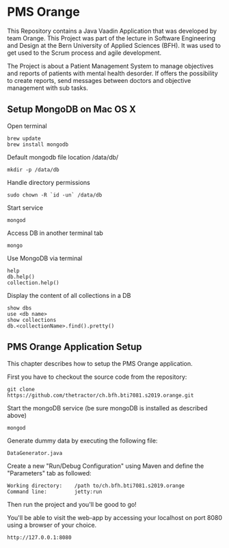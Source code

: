 # PMS Orange

This Repository contains a Java Vaadin Application that was developed by team Orange. This Project was part of the lecture in Software Engineering and Design at the Bern University of Applied Sciences (BFH). It was used to get used to the Scrum process and agile development.

The Project is about a Patient Management System to manage objectives and reports of patients with mental health desorder.
If offers the possibility to create reports, send messages between doctors and objective management with sub tasks.


Setup MongoDB on Mac OS X
-------------------------

Open terminal 
```
brew update
brew install mongodb
```
Default mongodb file location /data/db/
```
mkdir -p /data/db
```

Handle directory permissions
```
sudo chown -R `id -un` /data/db
```

Start service
```
mongod
```

Access DB in another terminal tab
```
mongo
```

Use MongoDB via terminal
```
help
db.help()
collection.help()
```

Display the content of all collections in a DB
```
show dbs
use <db name>
show collections
db.<collectionName>.find().pretty()
```

PMS Orange Application Setup
----------------------------

This chapter describes how to setup the PMS Orange application. 

First you have to checkout the source code from the repository:
```
git clone https://github.com/thetractor/ch.bfh.bti7081.s2019.orange.git
```

Start the mongoDB service (be sure mongoDB is installed as described above)
```
mongod
```

Generate dummy data by executing the following file:
```
DataGenerator.java
```

Create a new "Run/Debug Configuration" using Maven and define the "Parameters" tab as followed:
```
Working directory:    /path to/ch.bfh.bti7081.s2019.orange
Command line:         jetty:run
```

Then run the project and you'll be good to go!

You'll be able to visit the web-app by accessing your localhost on port 8080 using a browser of your choice. 
```
http://127.0.0.1:8080
```
